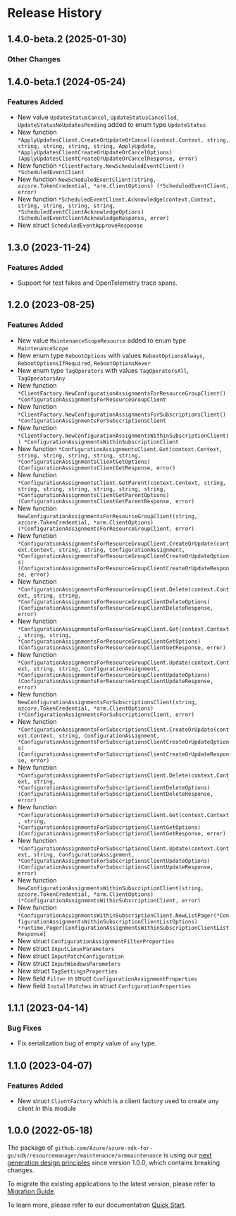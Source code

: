 # Release History

## 1.4.0-beta.2 (2025-01-30)
### Other Changes


## 1.4.0-beta.1 (2024-05-24)
### Features Added

- New value `UpdateStatusCancel`, `UpdateStatusCancelled`, `UpdateStatusNoUpdatesPending` added to enum type `UpdateStatus`
- New function `*ApplyUpdatesClient.CreateOrUpdateOrCancel(context.Context, string, string, string, string, string, ApplyUpdate, *ApplyUpdatesClientCreateOrUpdateOrCancelOptions) (ApplyUpdatesClientCreateOrUpdateOrCancelResponse, error)`
- New function `*ClientFactory.NewScheduledEventClient() *ScheduledEventClient`
- New function `NewScheduledEventClient(string, azcore.TokenCredential, *arm.ClientOptions) (*ScheduledEventClient, error)`
- New function `*ScheduledEventClient.Acknowledge(context.Context, string, string, string, string, *ScheduledEventClientAcknowledgeOptions) (ScheduledEventClientAcknowledgeResponse, error)`
- New struct `ScheduledEventApproveResponse`


## 1.3.0 (2023-11-24)
### Features Added

- Support for test fakes and OpenTelemetry trace spans.


## 1.2.0 (2023-08-25)
### Features Added

- New value `MaintenanceScopeResource` added to enum type `MaintenanceScope`
- New enum type `RebootOptions` with values `RebootOptionsAlways`, `RebootOptionsIfRequired`, `RebootOptionsNever`
- New enum type `TagOperators` with values `TagOperatorsAll`, `TagOperatorsAny`
- New function `*ClientFactory.NewConfigurationAssignmentsForResourceGroupClient() *ConfigurationAssignmentsForResourceGroupClient`
- New function `*ClientFactory.NewConfigurationAssignmentsForSubscriptionsClient() *ConfigurationAssignmentsForSubscriptionsClient`
- New function `*ClientFactory.NewConfigurationAssignmentsWithinSubscriptionClient() *ConfigurationAssignmentsWithinSubscriptionClient`
- New function `*ConfigurationAssignmentsClient.Get(context.Context, string, string, string, string, string, *ConfigurationAssignmentsClientGetOptions) (ConfigurationAssignmentsClientGetResponse, error)`
- New function `*ConfigurationAssignmentsClient.GetParent(context.Context, string, string, string, string, string, string, string, *ConfigurationAssignmentsClientGetParentOptions) (ConfigurationAssignmentsClientGetParentResponse, error)`
- New function `NewConfigurationAssignmentsForResourceGroupClient(string, azcore.TokenCredential, *arm.ClientOptions) (*ConfigurationAssignmentsForResourceGroupClient, error)`
- New function `*ConfigurationAssignmentsForResourceGroupClient.CreateOrUpdate(context.Context, string, string, ConfigurationAssignment, *ConfigurationAssignmentsForResourceGroupClientCreateOrUpdateOptions) (ConfigurationAssignmentsForResourceGroupClientCreateOrUpdateResponse, error)`
- New function `*ConfigurationAssignmentsForResourceGroupClient.Delete(context.Context, string, string, *ConfigurationAssignmentsForResourceGroupClientDeleteOptions) (ConfigurationAssignmentsForResourceGroupClientDeleteResponse, error)`
- New function `*ConfigurationAssignmentsForResourceGroupClient.Get(context.Context, string, string, *ConfigurationAssignmentsForResourceGroupClientGetOptions) (ConfigurationAssignmentsForResourceGroupClientGetResponse, error)`
- New function `*ConfigurationAssignmentsForResourceGroupClient.Update(context.Context, string, string, ConfigurationAssignment, *ConfigurationAssignmentsForResourceGroupClientUpdateOptions) (ConfigurationAssignmentsForResourceGroupClientUpdateResponse, error)`
- New function `NewConfigurationAssignmentsForSubscriptionsClient(string, azcore.TokenCredential, *arm.ClientOptions) (*ConfigurationAssignmentsForSubscriptionsClient, error)`
- New function `*ConfigurationAssignmentsForSubscriptionsClient.CreateOrUpdate(context.Context, string, ConfigurationAssignment, *ConfigurationAssignmentsForSubscriptionsClientCreateOrUpdateOptions) (ConfigurationAssignmentsForSubscriptionsClientCreateOrUpdateResponse, error)`
- New function `*ConfigurationAssignmentsForSubscriptionsClient.Delete(context.Context, string, *ConfigurationAssignmentsForSubscriptionsClientDeleteOptions) (ConfigurationAssignmentsForSubscriptionsClientDeleteResponse, error)`
- New function `*ConfigurationAssignmentsForSubscriptionsClient.Get(context.Context, string, *ConfigurationAssignmentsForSubscriptionsClientGetOptions) (ConfigurationAssignmentsForSubscriptionsClientGetResponse, error)`
- New function `*ConfigurationAssignmentsForSubscriptionsClient.Update(context.Context, string, ConfigurationAssignment, *ConfigurationAssignmentsForSubscriptionsClientUpdateOptions) (ConfigurationAssignmentsForSubscriptionsClientUpdateResponse, error)`
- New function `NewConfigurationAssignmentsWithinSubscriptionClient(string, azcore.TokenCredential, *arm.ClientOptions) (*ConfigurationAssignmentsWithinSubscriptionClient, error)`
- New function `*ConfigurationAssignmentsWithinSubscriptionClient.NewListPager(*ConfigurationAssignmentsWithinSubscriptionClientListOptions) *runtime.Pager[ConfigurationAssignmentsWithinSubscriptionClientListResponse]`
- New struct `ConfigurationAssignmentFilterProperties`
- New struct `InputLinuxParameters`
- New struct `InputPatchConfiguration`
- New struct `InputWindowsParameters`
- New struct `TagSettingsProperties`
- New field `Filter` in struct `ConfigurationAssignmentProperties`
- New field `InstallPatches` in struct `ConfigurationProperties`


## 1.1.1 (2023-04-14)
### Bug Fixes

- Fix serialization bug of empty value of `any` type.


## 1.1.0 (2023-04-07)
### Features Added

- New struct `ClientFactory` which is a client factory used to create any client in this module


## 1.0.0 (2022-05-18)

The package of `github.com/Azure/azure-sdk-for-go/sdk/resourcemanager/maintenance/armmaintenance` is using our [next generation design principles](https://azure.github.io/azure-sdk/general_introduction.html) since version 1.0.0, which contains breaking changes.

To migrate the existing applications to the latest version, please refer to [Migration Guide](https://aka.ms/azsdk/go/mgmt/migration).

To learn more, please refer to our documentation [Quick Start](https://aka.ms/azsdk/go/mgmt).